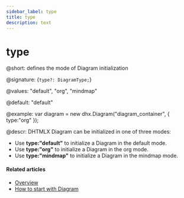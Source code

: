```yaml
---
sidebar_label: type
title: type
description: text
---
```


# type

@short: defines the mode of Diagram initialization 

@signature: {`type?: DiagramType;`}

@values: "default", "org", "mindmap"

@default: "default"

@example:
var diagram = new dhx.Diagram("diagram_container", { 
    type:"org"
});


@descr:
DHTMLX Diagram can be initialized in one of three modes:

- Use **type:"default"** to initialize a Diagram in the default mode.
- Use **type:"org"** to initialize a Diagram in the org mode. 
- Use **type:"mindmap"** to initialize a Diagram in the mindmap mode. 


#### Related articles

- [Overview](../../../)
- [How to start with Diagram](../../../guides/diagram/initialization/)